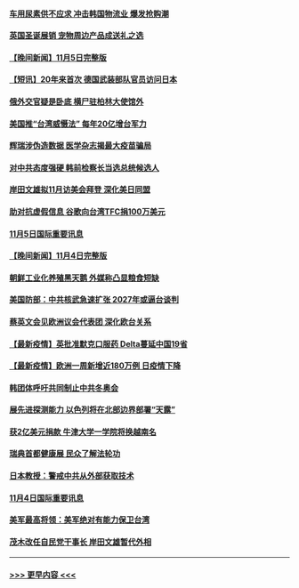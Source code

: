 #### [车用尿素供不应求 冲击韩国物流业 爆发抢购潮](../pages/prog202/a103261843.md?t=11061301) 
#### [英国圣诞展销 宠物周边产品成送礼之选](../pages/prog202/a103261600.md?t=11061301) 
#### [【晚间新闻】11月5日完整版](../pages/prog202/a103261795.md?t=11061301) 
#### [【短讯】20年来首次 德国武装部队官员访问日本](../pages/prog202/a103261415.md?t=11061301) 
#### [俄外交官疑是卧底 横尸驻柏林大使馆外](../pages/prog202/a103261580.md?t=11061301) 
#### [美国推“台湾威慑法” 每年20亿增台军力](../pages/prog202/a103261569.md?t=11061301) 
#### [辉瑞涉伪造数据 医学杂志揭最大疫苗骗局](../pages/prog202/a103261552.md?t=11061301) 
#### [对中共态度强硬 韩前检察长当选总统候选人](../pages/prog202/a103261434.md?t=11061301) 
#### [岸田文雄拟11月访美会拜登 深化美日同盟](../pages/prog202/a103261341.md?t=11061301) 
#### [助对抗虚假信息 谷歌向台湾TFC捐100万美元](../pages/prog202/a103261196.md?t=11061301) 
#### [11月5日国际重要讯息](../pages/prog202/a103261111.md?t=11061301) 
#### [【晚间新闻】11月4日完整版](../pages/prog202/a103260847.md?t=11061301) 
#### [朝鲜工业化养殖黑天鹅 外媒称凸显粮食短缺](../pages/prog202/a103260715.md?t=11061301) 
#### [美国防部：中共核武急速扩张 2027年或逼台谈判](../pages/prog202/a103260704.md?t=11061301) 
#### [蔡英文会见欧洲议会代表团 深化欧台关系](../pages/prog202/a103260676.md?t=11061301) 
#### [【最新疫情】英批准默克口服药 Delta蔓延中国19省](../pages/prog202/a103260483.md?t=11061301) 
#### [【最新疫情】欧洲一周新增近180万例 日疫情下降](../pages/prog202/a103261393.md?t=11061301) 
#### [韩团体呼吁共同制止中共冬奥会](../pages/prog202/a103260367.md?t=11061301) 
#### [展先进探测能力 以色列将在北部边界部署“天露”](../pages/prog202/a103260321.md?t=11061301) 
#### [获2亿美元捐款 牛津大学一学院将换越南名](../pages/prog202/a103260324.md?t=11061301) 
#### [瑞典首都健康展 民众了解法轮功](../pages/prog202/a103260258.md?t=11061301) 
#### [日本教授：警戒中共从外部获取技术](../pages/prog202/a103260174.md?t=11061301) 
#### [11月4日国际重要讯息](../pages/prog202/a103260149.md?t=11061301) 
#### [美军最高将领：美军绝对有能力保卫台湾](../pages/prog202/a103260078.md?t=11061301) 
#### [茂木改任自民党干事长 岸田文雄暂代外相](../pages/prog202/a103260045.md?t=11061301) 

----
#### [ >>> 更早内容 <<< ](../indexes/prog202-earlier.md)
